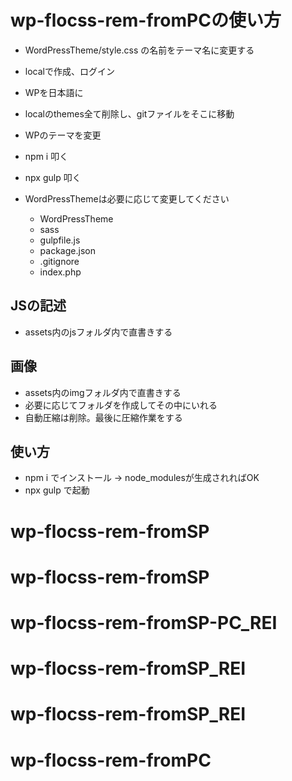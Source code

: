 # wp-flocss-rem-fromPCの使い方

- WordPressTheme/style.css の名前をテーマ名に変更する
- localで作成、ログイン
- WPを日本語に
- localのthemes全て削除し、gitファイルをそこに移動
- WPのテーマを変更
- npm i 叩く
- npx gulp 叩く


- WordPressThemeは必要に応じて変更してください
	- WordPressTheme
	- sass
	- gulpfile.js
	- package.json
	- .gitignore
	- index.php

## JSの記述
- assets内のjsフォルダ内で直書きする


## 画像
- assets内のimgフォルダ内で直書きする
- 必要に応じてフォルダを作成してその中にいれる
- 自動圧縮は削除。最後に圧縮作業をする

## 使い方
- npm i でインストール → node_modulesが生成されればOK
- npx gulp で起動
# wp-flocss-rem-fromSP
# wp-flocss-rem-fromSP
# wp-flocss-rem-fromSP-PC_REI
# wp-flocss-rem-fromSP_REI
# wp-flocss-rem-fromSP_REI
# wp-flocss-rem-fromPC
